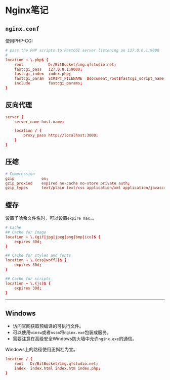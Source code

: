 # Nginx笔记

## `nginx.conf`

使用PHP-CGI

```conf
# pass the PHP scripts to FastCGI server listening on 127.0.0.1:9000
#
location ~ \.php$ {
    root           D:/BitBucket/img.qfstudio.net;
    fastcgi_pass   127.0.0.1:9000;
    fastcgi_index  index.php;
    fastcgi_param  SCRIPT_FILENAME  $document_root$fastcgi_script_name;
    include        fastcgi_params;
}
```

## 反向代理

```conf
server {
    server_name host.name;

    location / {
        proxy_pass http://localhost:3000;
    }
}
```

## 压缩

```conf
# Compression
gzip            on;
gzip_proxied    expired no-cache no-store private auth;
gzip_types      text/plain text/css application/xml application/javascript;
```

## 缓存

设置了哈希文件名时，可以设置`expire max;`。

```conf
# Cache
## Cache for Image
location ~ \.(gif|jpg|jpeg|png|bmp|ico)$ {
    expires 30d;
}

## Cache for styles and fonts
location ~ \.(css|woff2)$ {
    expires 30d;
}

## Cache for scripts
location ~ \.(js)$ {
    expires 30d;
}
```

---

## Windows

- 访问官网获取预编译的可执行文件。
- 可以使用`winsw`或者`nssm`将`nginx.exe`包装成服务。
- 需要注意在高级安全Windows防火墙中允许`nginx.exe`的通信。

Windows上的路径使用正斜杠为宜。

```conf
location / {
    root   D:/BitBucket/img.qfstudio.net;
    index  index.html index.htm index.php;
}
```
